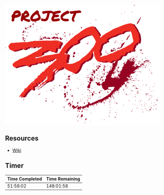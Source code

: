![Project 300 Logo](images/project-300-logo.png)

## Resources
* [Wiki](https://hachibu.github.io/project-300)

## Timer
| Time Completed | Time Remaining |
| -------------- | -------------- |
| 51:58:02       | 148:01:58      |
